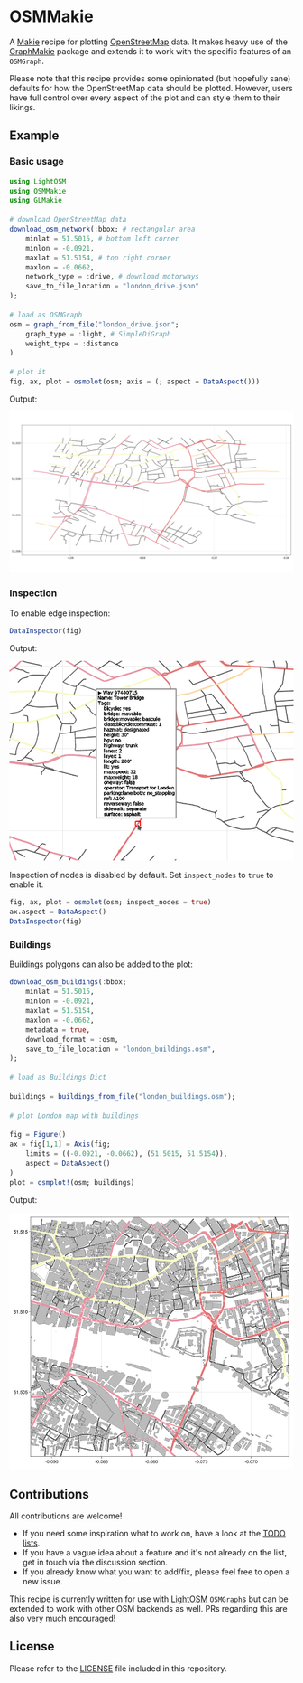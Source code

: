 # OSMMakie

A [Makie](https://github.com/JuliaPlots/Makie.jl) recipe for plotting [OpenStreetMap](https://www.openstreetmap.org/) data.
It makes heavy use of the [GraphMakie](https://github.com/JuliaPlots/GraphMakie.jl) package and extends it to work with the specific features of an `OSMGraph`.

Please note that this recipe provides some opinionated (but hopefully sane) defaults for how the OpenStreetMap data should be plotted.
However, users have full control over every aspect of the plot and can style them to their likings.

## Example

### Basic usage

```julia
using LightOSM
using OSMMakie
using GLMakie

# download OpenStreetMap data
download_osm_network(:bbox; # rectangular area
    minlat = 51.5015, # bottom left corner
    minlon = -0.0921,
    maxlat = 51.5154, # top right corner
    maxlon = -0.0662,
    network_type = :drive, # download motorways
    save_to_file_location = "london_drive.json"
);

# load as OSMGraph
osm = graph_from_file("london_drive.json";
    graph_type = :light, # SimpleDiGraph
    weight_type = :distance
)

# plot it
fig, ax, plot = osmplot(osm; axis = (; aspect = DataAspect()))
```

Output:

![London map](https://github.com/fbanning/OSMMakie-assets/blob/master/London.png)

### Inspection

To enable edge inspection:

```julia
DataInspector(fig)
```

Output:

![London map with inspection enabled](https://github.com/fbanning/OSMMakie-assets/blob/master/London_inspection.png)

Inspection of nodes is disabled by default.
Set `inspect_nodes` to `true` to enable it.

```julia
fig, ax, plot = osmplot(osm; inspect_nodes = true)
ax.aspect = DataAspect()
DataInspector(fig)
```

### Buildings

Buildings polygons can also be added to the plot:

```julia
download_osm_buildings(:bbox;
    minlat = 51.5015,
    minlon = -0.0921,
    maxlat = 51.5154,
    maxlon = -0.0662,
    metadata = true,
    download_format = :osm,
    save_to_file_location = "london_buildings.osm",
);

# load as Buildings Dict

buildings = buildings_from_file("london_buildings.osm");

# plot London map with buildings

fig = Figure()
ax = fig[1,1] = Axis(fig; 
    limits = ((-0.0921, -0.0662), (51.5015, 51.5154)),
    aspect = DataAspect()
)
plot = osmplot!(osm; buildings)
```

Output:

![London map with buildings layer](https://github.com/fbanning/OSMMakie-assets/blob/master/London_buildings.png)

## Contributions

All contributions are welcome!
- If you need some inspiration what to work on, have a look at the [TODO lists](https://github.com/fbanning/OSMMakie.jl/projects).
- If you have a vague idea about a feature and it's not already on the list, get in touch via the discussion section.
- If you already know what you want to add/fix, please feel free to open a new issue.

This recipe is currently written for use with [LightOSM](https://github.com/DeloitteDigitalAPAC/LightOSM.jl) `OSMGraph`s but can be extended to work with other OSM backends as well.
PRs regarding this are also very much encouraged!

## License

Please refer to the [LICENSE](LICENSE) file included in this repository.
